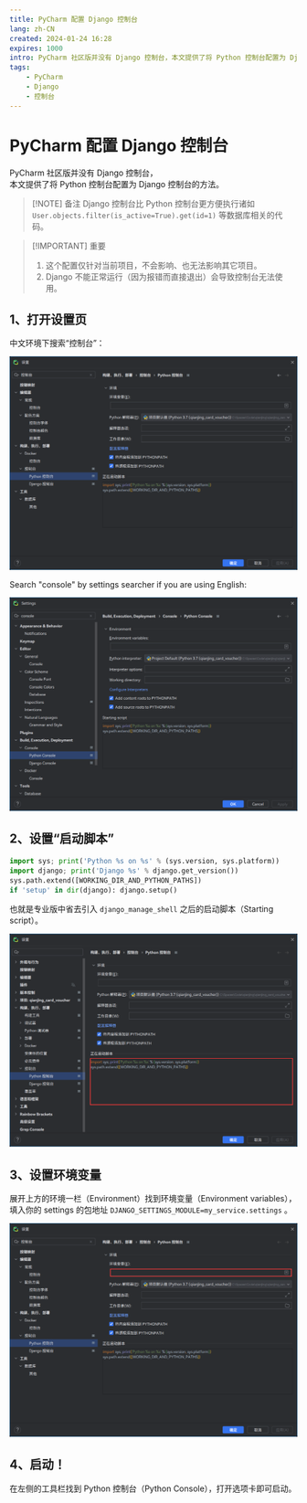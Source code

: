 ```yaml
---
title: PyCharm 配置 Django 控制台
lang: zh-CN
created: 2024-01-24 16:28
expires: 1000
intro: PyCharm 社区版并没有 Django 控制台，本文提供了将 Python 控制台配置为 Django 控制台的方法。
tags:
    - PyCharm
    - Django
    - 控制台
---
```


<script setup lang="ts">
import RevisionInfo from "@/components/RevisionInfo.vue";
</script>

# PyCharm 配置 Django 控制台

<RevisionInfo created="2024-01-24 16:28" :expired="365*3">
PyCharm 社区版并没有 Django 控制台，<br/>
本文提供了将 Python 控制台配置为 Django 控制台的方法。<br/>
</RevisionInfo>

> [!NOTE] 备注
> Django 控制台比 Python 控制台更方便执行诸如 `User.objects.filter(is_active=True).get(id=1)` 等数据库相关的代码。

> [!IMPORTANT] 重要
> 1. 这个配置仅针对当前项目，不会影响、也无法影响其它项目。
> 2. Django 不能正常运行（因为报错而直接退出）会导致控制台无法使用。

## 1、打开设置页

中文环境下搜索“控制台”：

![设置页面](/image/django-console-search-cn.png)

Search "console" by settings searcher if you are using English:

![Settings Page](/image/django-console-search-en.png)

## 2、设置“启动脚本”

```python
import sys; print('Python %s on %s' % (sys.version, sys.platform))
import django; print('Django %s' % django.get_version())
sys.path.extend([WORKING_DIR_AND_PYTHON_PATHS])
if 'setup' in dir(django): django.setup()
```

也就是专业版中省去引入 `django_manage_shell` 之后的启动脚本（Starting script）。

![设置启动脚本](/image/django-console-starting-script.png)

## 3、设置环境变量

展开上方的环境一栏（Environment）找到环境变量（Environment variables），填入你的 settings 的包地址 `DJANGO_SETTINGS_MODULE=my_service.settings` 。

![配置环境变量](/image/django-console-env-var.png)

## 4、启动！

在左侧的工具栏找到 Python 控制台（Python Console），打开选项卡即可启动。


